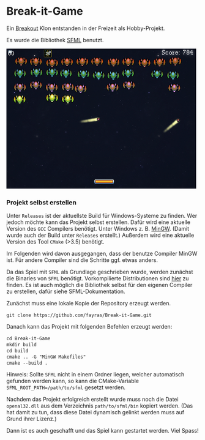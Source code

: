 # Break-it-Game

Ein [Breakout](https://de.wikipedia.org/wiki/Breakout_(Computerspiel)) Klon entstanden in der Freizeit als Hobby-Projekt. 

Es wurde die Bibliothek [SFML](https://www.sfml-dev.org/) benutzt.

![Break It Image](assets/break-it-small.png)

### Projekt selbst erstellen

Unter `Releases` ist der aktuellste Build für Windows-Systeme zu finden. Wer jedoch möchte kann das Projekt selbst erstellen. Dafür wird eine aktuelle Version des `GCC` Compilers benötigt. Unter Windows z. B. [MinGW](https://sourceforge.net/projects/mingw-w64/). (Damit wurde auch der Build unter `Releases` erstellt.) Außerdem wird eine aktuelle Version des Tool `CMake` (>3.5) benötigt.

Im Folgenden wird davon ausgegangen, dass der benutze Compiler MinGW ist. Für andere Compiler sind die Schritte ggf. etwas anders.

Da das Spiel mit `SFML` als Grundlage geschrieben wurde, werden zunächst die Binaries von `SFML` benötigt. Vorkompilierte Distributionen sind [hier](https://www.sfml-dev.org/download/sfml/2.4.2/) zu finden. Es ist auch möglich die Bibliothek selbst für den eigenen Compiler zu erstellen, dafür siehe SFML-Dokumentation. 

Zunächst muss eine lokale Kopie der Repository erzeugt werden.
```
git clone https://github.com/fayras/Break-it-Game.git
```

Danach kann das Projekt mit folgenden Befehlen erzeugt werden:
```
cd Break-it-Game
mkdir build
cd build
cmake .. -G "MinGW Makefiles"
cmake --build .
```

Hinweis: Sollte `SFML` nicht in einem Ordner liegen, welcher automatisch gefunden werden kann, so kann die CMake-Variable `SFML_ROOT_PATH=/path/to/sfml` gesetzt werden.

Nachdem das Projekt erfolgreich erstellt wurde muss noch die Datei `openal32.dll` aus dem Verzeichnis `path/to/sfml/bin` kopiert werden. (Das hat damit zu tun, dass diese Datei dynamisch gelinkt werden muss auf Grund ihrer Lizenz.)

Dann ist es auch geschafft und das Spiel kann gestartet werden. Viel Spass!
